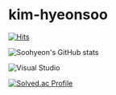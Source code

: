 # kim-hyeonsoo

[![Hits](https://hits.seeyoufarm.com/api/count/incr/badge.svg?url=https%3A%2F%2Fgithub.com%2FHyeonsoo0625&count_bg=%23FF8A8A&title_bg=%23FF6262&icon=&icon_color=%23E7E7E7&title=hits&edge_flat=false)](https://hits.seeyoufarm.com)

![Soohyeon's GitHub stats](https://github-readme-stats.vercel.app/api?username=hyeonsoo0625&show_icons=true&theme=radical)

![Visual Studio](https://img.shields.io/badge/Visual%20Studio-#5C2D91.svg?&style=for-the-badge&logo=Visual%20Studio&logoColor=white)

[![Solved.ac Profile](http://mazassumnida.wtf/api/v2/generate_badge?boj=hyeonsoo2002)](https://solved.ac/hyeonsoo2002/)
